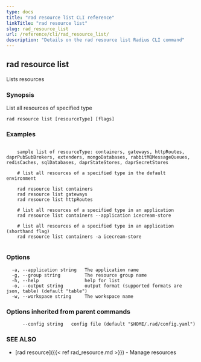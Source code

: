 ```yaml
---
type: docs
title: "rad resource list CLI reference"
linkTitle: "rad resource list"
slug: rad_resource_list
url: /reference/cli/rad_resource_list/
description: "Details on the rad resource list Radius CLI command"
---
```

## rad resource list

Lists resources

### Synopsis

List all resources of specified type

```
rad resource list [resourceType] [flags]
```

### Examples

```

	sample list of resourceType: containers, gateways, httpRoutes, daprPubSubBrokers, extenders, mongoDatabases, rabbitMQMessageQueues, redisCaches, sqlDatabases, daprStateStores, daprSecretStores

	# list all resources of a specified type in the default environment

	rad resource list containers
	rad resource list gateways
	rad resource list httpRoutes

	# list all resources of a specified type in an application
	rad resource list containers --application icecream-store
	
	# list all resources of a specified type in an application (shorthand flag)
	rad resource list containers -a icecream-store
	
```

### Options

```
  -a, --application string   The application name
  -g, --group string         The resource group name
  -h, --help                 help for list
  -o, --output string        output format (supported formats are json, table) (default "table")
  -w, --workspace string     The workspace name
```

### Options inherited from parent commands

```
      --config string   config file (default "$HOME/.rad/config.yaml")
```

### SEE ALSO

* [rad resource]({{< ref rad_resource.md >}})	 - Manage resources

